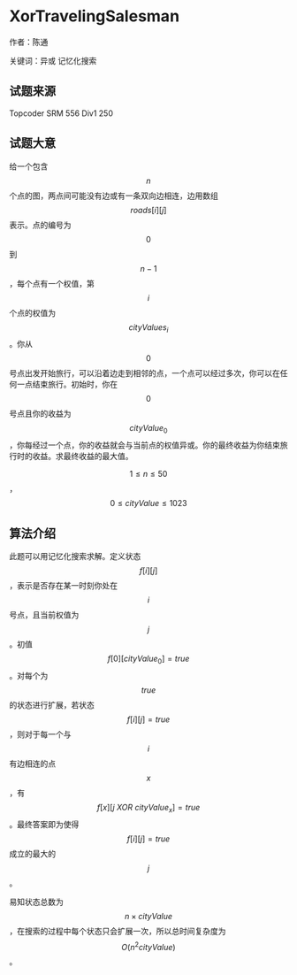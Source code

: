 # XorTravelingSalesman

作者：陈通

关键词：异或 记忆化搜索



## 试题来源

Topcoder SRM 556 Div1 250



## 试题大意

给一个包含$$n$$个点的图，两点间可能没有边或有一条双向边相连，边用数组$$roads[i][j]$$表示。点的编号为$$0$$到$$n-1$$，每个点有一个权值，第$$i$$个点的权值为$$cityValues_i$$。你从$$0$$号点出发开始旅行，可以沿着边走到相邻的点，一个点可以经过多次，你可以在任何一点结束旅行。初始时，你在$$0$$号点且你的收益为$$cityValue_0$$，你每经过一个点，你的收益就会与当前点的权值异或。你的最终收益为你结束旅行时的收益。求最终收益的最大值。

$$1 \leq n \leq 50$$，$$0 \leq cityValue \leq 1023$$



## 算法介绍

此题可以用记忆化搜索求解。定义状态$$f[i][j]$$，表示是否存在某一时刻你处在$$i$$号点，且当前权值为$$j$$。初值$$f[0][cityValue_0] = true$$。对每个为$$true$$的状态进行扩展，若状态$$f[i][j] = true$$，则对于每一个与$$i$$有边相连的点$$x$$，有$$f[x][j \ XOR \ cityValue_x] = true$$。最终答案即为使得$$f[i][j] = true$$成立的最大的$$j$$。

易知状态总数为$$n \times cityValue$$，在搜索的过程中每个状态只会扩展一次，所以总时间复杂度为$$O(n^2cityValue)$$。
